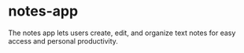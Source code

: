 # notes-app
The notes app lets users create, edit, and organize text notes for easy access and personal productivity.
